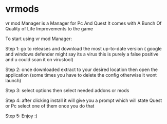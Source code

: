 # vrmods
vr mod Manager is a Manager for Pc And Quest It comes with A Bunch Of Quality of Life Improvements to the game

To start using vr mod Manager:

Step 1: go to releases and download the most up-to-date version ( google and windows defender might say its a virus this is purely a false positive and u could scan it on virustool)

Step 2: once downloaded extract to your desired location then open the application (some times you have to delete the config otherwise it wont launch)

Step 3: select options then select needed addons or mods

Step 4: after clicking install it will give you a prompt which will state Quest or Pc select one of them once you do that

Step 5: Enjoy :)
